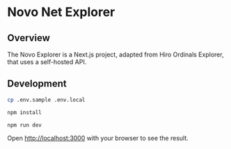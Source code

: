 # Novo Net Explorer

## Overview

The Novo Explorer is a Next.js project, adapted from Hiro Ordinals Explorer, that uses a self-hosted API.


## Development

```bash
cp .env.sample .env.local
```

```bash
npm install
```

```bash
npm run dev
```

Open [http://localhost:3000](http://localhost:3000) with your browser to see the result.
